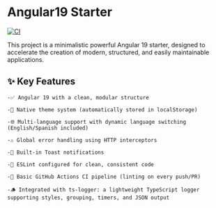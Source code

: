 # Angular19 Starter

[![CI](https://github.com/95yoel/Angular19-starter/actions/workflows/ci.yml/badge.svg)](https://github.com/95yoel/Angular19-starter/actions/workflows/ci.yml)

This project is a minimalistic powerful Angular 19 starter, designed to accelerate the creation of modern, structured, and easily maintainable applications.

## ✨ Key Features

    -✅ Angular 19 with a clean, modular structure

    -🎨 Native theme system (automatically stored in localStorage)

    -🌐 Multi-language support with dynamic language switching (English/Spanish included)

    -⚠️ Global error handling using HTTP interceptors

    -🔔 Built-in Toast notifications

    -🚧 ESLint configured for clean, consistent code

    -📝 Basic GitHub Actions CI pipeline (linting on every push/PR)

    -🪵 Integrated with ts-logger: a lightweight TypeScript logger supporting styles, grouping, timers, and JSON output